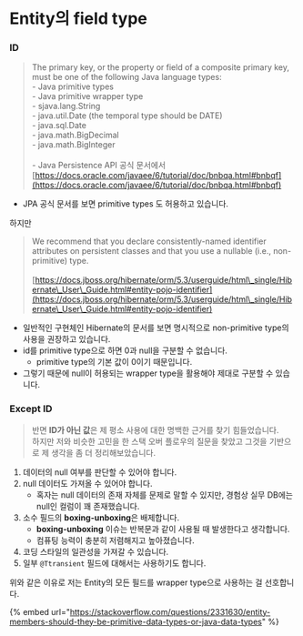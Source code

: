 # Entity의 field type

### ID

> The primary key, or the property or field of a composite primary key, must be one of the following Java language types:\
> \- Java primitive types\
> \- Java primitive wrapper type\
> \- sjava.lang.String\
> \- java.util.Date (the temporal type should be DATE)\
> \- java.sql.Date\
> \- java.math.BigDecimal\
> \- java.math.BigInteger\
> \
> \- Java Persistence API 공식 문서에서\
> [https://docs.oracle.com/javaee/6/tutorial/doc/bnbqa.html#bnbqf](https://docs.oracle.com/javaee/6/tutorial/doc/bnbqa.html#bnbqf)

* JPA 공식 문서를 보면 primitive types 도 허용하고 있습니다.

하지만

> We recommend that you declare consistently-named identifier attributes on persistent classes and that you use a nullable (i.e., non-primitive) type.\
> \
> [https://docs.jboss.org/hibernate/orm/5.3/userguide/html\_single/Hibernate\_User\_Guide.html#entity-pojo-identifier](https://docs.jboss.org/hibernate/orm/5.3/userguide/html\_single/Hibernate\_User\_Guide.html#entity-pojo-identifier)

* 일반적인 구현체인 Hibernate의 문서를 보면 명시적으로 non-primitive type의 사용을 권장하고 있습니다.
* id를 primitive type으로 하면 0과 null을 구분할 수 없습니다.
  * primitive type의 기본 값이 0이기 때문입니다.
* 그렇기 때문에 null이 허용되는 wrapper type을 활용해야 제대로 구분할 수 있습니다.

### Except ID

> 반면 **ID가 아닌 값**은 제 평소 사용에 대한 명백한 근거를 찾기 힘들었습니다.\
> 하지만 저와 비슷한 고민을 한 스택 오버 플로우의 질문을 찾았고 그것을 기반으로 제 생각을 좀 더 정리해보았습니다.

1. 데이터의 null 여부를 판단할 수 있어야 합니다.
2. null 데이터도 가져올 수 있어야 합니다.
   * 혹자는 null 데이터의 존재 자체를 문제로 말할 수 있지만, 경험상 실무 DB에는 null인 컬럼이 꽤 존재했습니다.
3. 소수 필드의 **boxing-unboxing**은 배제합니다.
   * **boxing-unboxing** 이슈는 반복문과 같이 사용될 때 발생한다고 생각합니다.
   * 컴퓨팅 능력이 충분히 저렴해지고 높아졌습니다.&#x20;
4. 코딩 스타일의 일관성을 가져갈 수 있습니다.
5. 일부 `@Ttransient` 필드에 대해서는 사용하기도 합니다.

위와 같은 이유로 저는 Entity의 모든 필드를 wrapper type으로 사용하는 걸 선호합니다.

{% embed url="https://stackoverflow.com/questions/2331630/entity-members-should-they-be-primitive-data-types-or-java-data-types" %}
